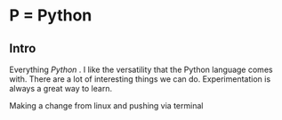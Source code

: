 # P = Python

## Intro
Everything *Python*
. I like the versatility that the Python language comes with. There are a lot of interesting things we can do. Experimentation is always a great way to learn.


Making a change from linux and pushing via terminal
